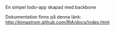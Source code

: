 En simpel todo-app skapad med backbone

Dokumentation finns på denna länk: http://kimastrom.github.com/RIA/docs/index.html